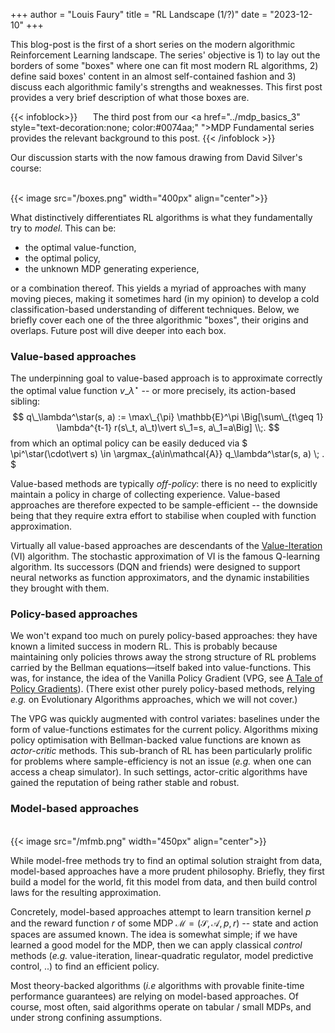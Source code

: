 +++
author = "Louis Faury"
title = "RL Landscape (1/?)"
date = "2023-12-10"
+++

This blog-post is the first of a short series on the modern algorithmic Reinforcement Learning landscape. 
The series' objective is 1) to lay out the borders of some "boxes" where one can fit most modern RL 
algorithms, 2) define said boxes' content in an almost self-contained fashion and 3) discuss each algorithmic family's strengths and weaknesses.
This first post provides a very brief description of what those boxes are.

<!--more-->

{{< infoblock>}}
$\quad$ The third post from our <a href="../mdp_basics_3" style="text-decoration:none; color:#0074aa;" ">MDP Fundamental series</a> provides the relevant background to this post.
{{< /infoblock >}}

Our discussion starts with the now famous drawing from David Silver's course:


<br>
{{< image src="/boxes.png" width="400px" align="center">}}
<br>


What distinctively differentiates RL algorithms is what they fundamentally try to _model_.
This can be:
- the optimal value-function, 
- the optimal policy, 
- the unknown MDP generating experience,

or a combination thereof.
This yields a myriad of approaches with many moving pieces, making it sometimes hard (in my opinion) 
to develop a cold classification-based understanding of different techniques.
Below, we briefly cover each one of the three algorithmic "boxes", their origins and overlaps. 
Future post will dive deeper into each box. 


### Value-based approaches

The underpinning goal to value-based approach is to approximate correctly the optimal value function $v\_\lambda^\star$ -- or more precisely, its action-based sibling:
$$
q\_\lambda^\star(s, a) := \max\_{\pi} \mathbb{E}^\pi \Big[\sum\_{t\geq 1} \lambda^{t-1} r(s\_t, a\_t)\vert s\_1=s, a\_1=a\Big] \\;. 
$$
from which an optimal policy can be easily deduced via
$
\pi^\star(\cdot\vert s) \in \argmax_{a\in\mathcal{A}} q\_\lambda^\star(s, a) \\; .
$

Value-based methods are typically _off-policy_:
there is no need to explicitly maintain a policy in charge of collecting experience.
Value-based approaches are therefore expected to be sample-efficient --
the downside being that they require extra effort to stabilise when coupled with function approximation.

Virtually all value-based approaches are descendants of the [Value-Iteration](../mdp_basics_3/#:~:text=Value-,Iteration,-The%20Value%20Iteration) (VI) algorithm.
The stochastic approximation of VI is the famous Q-learning algorithm.
Its successors (DQN and friends) were designed to support neural networks as function approximators,
and the dynamic instabilities they brought with them.


### Policy-based approaches
We won't expand too much on purely policy-based approaches: they have known a limited success in modern RL.
This is probably because maintaining only policies throws away the strong structure of RL problems 
carried by the Bellman equations—itself baked into value-functions.
This was, for instance, the idea of the Vanilla Policy Gradient (VPG, see [A Tale of Policy Gradients](../policy_gradient/#:~:text=Vanilla%20Policy-,Gradient,-As%20we%20shall)).
(There exist other purely policy-based methods, relying _e.g._ on Evolutionary Algorithms approaches, which we will not cover.)

The VPG was quickly augmented with control variates: baselines under the form of value-functions estimates for the current policy.
Algorithms mixing policy optimisation with Bellman-backed value functions are known as _actor-critic_ methods.
This sub-branch of RL has been particularly prolific for problems where sample-efficiency is not an issue (_e.g._ when one can access a cheap simulator).
In such settings, actor-critic algorithms have gained the reputation of being rather stable and robust.


### Model-based approaches

<br>
{{< image src="/mfmb.png" width="450px" align="center">}}
<br>

While model-free methods try to find an optimal solution straight from data, model-based approaches have a more prudent philosophy.
Briefly, they first build a model for the world, fit this model from data, and then build control laws for the resulting approximation.


Concretely, model-based approaches attempt to learn transition kernel $p$ and the reward function $r$  of some MDP $\mathcal{M} = (\mathcal{S}, \mathcal{A}, p, r)$
 -- state and action spaces are assumed known. 
The idea is somewhat simple; if we have learned a good model for the MDP, then we can apply classical _control_ methods
(_e.g._ value-iteration, linear-quadratic regulator, model predictive control, ..) to find an efficient policy. 


Most theory-backed algorithms (_i.e_ algorithms with provable finite-time performance guarantees) are relying on model-based approaches. 
Of course, most often, said algorithms operate on tabular / small MDPs, and under strong confining assumptions.

